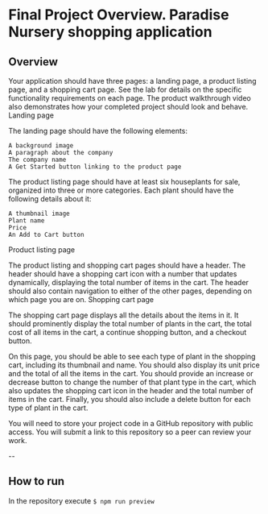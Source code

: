 #  Final Project Overview. Paradise Nursery shopping application

## Overview

Your application should have three pages: a landing page, a product listing page, and a shopping cart page. See the lab for details on the specific functionality requirements on each page. The product walkthrough video also demonstrates how your completed project should look and behave.
Landing page

The landing page should have the following elements:

    A background image
    A paragraph about the company
    The company name
    A Get Started button linking to the product page

The product listing page should have at least six houseplants for sale, organized into three or more categories. Each plant should have the following details about it:

    A thumbnail image
    Plant name
    Price
    An Add to Cart button

Product listing page

The product listing and shopping cart pages should have a header. The header should have a shopping cart icon with a number that updates dynamically, displaying the total number of items in the cart. The header should also contain navigation to either of the other pages, depending on which page you are on.
Shopping cart page

The shopping cart page displays all the details about the items in it. It should prominently display the total number of plants in the cart, the total cost of all items in the cart, a continue shopping button, and a checkout button.

On this page, you should be able to see each type of plant in the shopping cart, including its thumbnail and name. You should also display its unit price and the total of all the items in the cart. You should provide an increase or decrease button to change the number of that plant type in the cart, which also updates the shopping cart icon in the header and the total number of items in the cart. Finally, you should also include a delete button for each type of plant in the cart.

You will need to store your project code in a GitHub repository with public access. You will submit a link to this repository so a peer can review your work.

--

## How to run


In the repository execute `$ npm run preview`